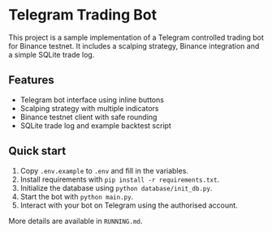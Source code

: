 # Telegram Trading Bot

This project is a sample implementation of a Telegram controlled trading bot for Binance testnet.
It includes a scalping strategy, Binance integration and a simple SQLite trade log.

## Features
- Telegram bot interface using inline buttons
- Scalping strategy with multiple indicators
- Binance testnet client with safe rounding
- SQLite trade log and example backtest script

## Quick start
1. Copy `.env.example` to `.env` and fill in the variables.
2. Install requirements with `pip install -r requirements.txt`.
3. Initialize the database using `python database/init_db.py`.
4. Start the bot with `python main.py`.
5. Interact with your bot on Telegram using the authorised account.

More details are available in `RUNNING.md`.
